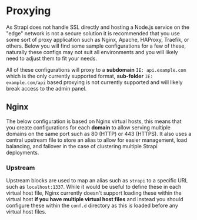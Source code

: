 # Proxying

As Strapi does not handle SSL directly and hosting a Node.js service on the "edge" network is not a secure solution it is recommended that you use some sort of proxy application such as Nginx, Apache, HAProxy, Traefik, or others. Below you will find some sample configurations for a few of these, naturally these configs may not suit all environments and you will likely need to adjust them to fit your needs.

All of these configurations will proxy to a **subdomain** `IE: api.example.com` which is the only currently supported format, **sub-folder** `IE: example.com/api` based proxying is not currently supported and will likely break access to the admin panel.

## Nginx

The below configuration is based on Nginx virtual hosts, this means that you create configurations for each **domain** to allow serving multiple domains on the same port such as 80 (HTTP) or 443 (HTTPS). It also uses a central upstream file to store an alias to allow for easier management, load balancing, and failover in the case of clustering multiple Strapi deployments.

### Upstream

Upstream blocks are used to map an alias such as `strapi` to a specific URL such as `localhost:1337`. While it would be useful to define these in each virtual host file, Nginx currently doesn't support loading these within the virtual host **if you have multiple virtual host files** and instead you should configure these within the `conf.d` directory as this is loaded before any virtual host files.
